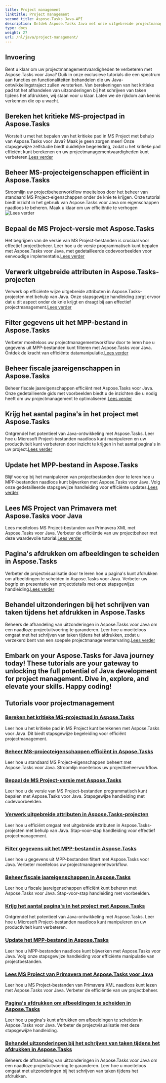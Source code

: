 ```yaml
---
title: Project management
linktitle: Project management
second_title: Aspose.Tasks Java-API
description: Ontdek Aspose.Tasks Java met onze uitgebreide projectmanagementtutorials. Van kritische padberekeningen tot fiscale jaareigenschappen stroomlijn uw workflow.
type: docs
weight: 27
url: /nl/java/project-management/
---
```

## Invoering

Bent u klaar om uw projectmanagementvaardigheden te verbeteren met Aspose.Tasks voor Java? Duik in onze exclusieve tutorials die een spectrum aan functies en functionaliteiten behandelen die uw Java-ontwikkelingstraject zullen versterken. Van berekeningen van het kritieke pad tot het afhandelen van uitzonderingen bij het schrijven van taken tijdens het afdrukken, wij staan voor u klaar. Laten we de rijkdom aan kennis verkennen die op u wacht.

## Bereken het kritieke MS-projectpad in Aspose.Tasks
 Worstelt u met het bepalen van het kritieke pad in MS Project met behulp van Aspose.Tasks voor Java? Maak je geen zorgen meer! Onze stapsgewijze zelfstudie biedt duidelijke begeleiding, zodat u het kritieke pad efficiënt kunt berekenen en uw projectmanagementvaardigheden kunt verbeteren.[Lees verder](./critical-path/)

## Beheer MS-projecteigenschappen efficiënt in Aspose.Tasks
Stroomlijn uw projectbeheerworkflow moeiteloos door het beheer van standaard MS Project-eigenschappen onder de knie te krijgen. Onze tutorial biedt inzicht in het gebruik van Aspose.Tasks voor Java om eigenschappen naadloos te beheren. Maak u klaar om uw efficiëntie te verhogen![Lees verder](./default-properties/)

## Bepaal de MS Project-versie met Aspose.Tasks
 Het begrijpen van de versie van MS Project-bestanden is cruciaal voor effectief projectbeheer. Leer hoe u de versie programmatisch kunt bepalen met Aspose.Tasks voor Java, met gedetailleerde codevoorbeelden voor eenvoudige implementatie.[Lees verder](./determine-version/)

## Verwerk uitgebreide attributen in Aspose.Tasks-projecten
 Verwerk op efficiënte wijze uitgebreide attributen in Aspose.Tasks-projecten met behulp van Java. Onze stapsgewijze handleiding zorgt ervoor dat u dit aspect onder de knie krijgt en draagt bij aan effectief projectmanagement.[Lees verder](./extended-attributes/)

## Filter gegevens uit het MPP-bestand in Aspose.Tasks
 Verbeter moeiteloos uw projectmanagementworkflow door te leren hoe u gegevens uit MPP-bestanden kunt filteren met Aspose.Tasks voor Java. Ontdek de kracht van efficiënte datamanipulatie.[Lees verder](./filter-data/)

## Beheer fiscale jaareigenschappen in Aspose.Tasks
 Beheer fiscale jaareigenschappen efficiënt met Aspose.Tasks voor Java. Onze gedetailleerde gids met voorbeelden biedt u de inzichten die u nodig heeft om uw projectmanagement te optimaliseren.[Lees verder](./fiscal-year-properties/)

## Krijg het aantal pagina's in het project met Aspose.Tasks
 Ontgrendel het potentieel van Java-ontwikkeling met Aspose.Tasks. Leer hoe u Microsoft Project-bestanden naadloos kunt manipuleren en uw productiviteit kunt verbeteren door inzicht te krijgen in het aantal pagina's in uw project.[Lees verder](./number-of-pages/)

## Update het MPP-bestand in Aspose.Tasks
 Blijf voorop bij het manipuleren van projectbestanden door te leren hoe u MPP-bestanden naadloos kunt bijwerken met Aspose.Tasks voor Java. Volg onze gedetailleerde stapsgewijze handleiding voor efficiënte updates.[Lees verder](./update-mpp/)

## Lees MS Project van Primavera met Aspose.Tasks voor Java
 Lees moeiteloos MS Project-bestanden van Primavera XML met Aspose.Tasks voor Java. Verbeter de efficiëntie van uw projectbeheer met deze waardevolle tutorial.[Lees verder](./read-primavera/)

## Pagina's afdrukken om afbeeldingen te scheiden in Aspose.Tasks
Verbeter de projectvisualisatie door te leren hoe u pagina's kunt afdrukken om afbeeldingen te scheiden in Aspose.Tasks voor Java. Verbeter uw begrip en presentatie van projectdetails met onze stapsgewijze handleiding.[Lees verder](./print-pages/)

## Behandel uitzonderingen bij het schrijven van taken tijdens het afdrukken in Aspose.Tasks
 Beheers de afhandeling van uitzonderingen in Aspose.Tasks voor Java om een naadloze projectuitvoering te garanderen. Leer hoe u moeiteloos omgaat met het schrijven van taken tijdens het afdrukken, zodat u verzekerd bent van een soepele projectmanagementervaring.[Lees verder](./print-task-exceptions/)

Embark on your Aspose.Tasks for Java journey today! These tutorials are your gateway to unlocking the full potential of Java development for project management. Dive in, explore, and elevate your skills. Happy coding!
---
## Tutorials voor projectmanagement
### [Bereken het kritieke MS-projectpad in Aspose.Tasks](./critical-path/)
Leer hoe u het kritieke pad in MS Project kunt berekenen met Aspose.Tasks voor Java. Dit biedt stapsgewijze begeleiding voor efficiënt projectmanagement.
### [Beheer MS-projecteigenschappen efficiënt in Aspose.Tasks](./default-properties/)
Leer hoe u standaard MS Project-eigenschappen beheert met Aspose.Tasks voor Java. Stroomlijn moeiteloos uw projectbeheerworkflow.
### [Bepaal de MS Project-versie met Aspose.Tasks](./determine-version/)
Leer hoe u de versie van MS Project-bestanden programmatisch kunt bepalen met Aspose.Tasks voor Java. Stapsgewijze handleiding met codevoorbeelden.
### [Verwerk uitgebreide attributen in Aspose.Tasks-projecten](./extended-attributes/)
Leer hoe u efficiënt omgaat met uitgebreide attributen in Aspose.Tasks-projecten met behulp van Java. Stap-voor-stap handleiding voor effectief projectmanagement.
### [Filter gegevens uit het MPP-bestand in Aspose.Tasks](./filter-data/)
Leer hoe u gegevens uit MPP-bestanden filtert met Aspose.Tasks voor Java. Verbeter moeiteloos uw projectmanagementworkflow.
### [Beheer fiscale jaareigenschappen in Aspose.Tasks](./fiscal-year-properties/)
Leer hoe u fiscale jaareigenschappen efficiënt kunt beheren met Aspose.Tasks voor Java. Stap-voor-stap handleiding met voorbeelden.
### [Krijg het aantal pagina's in het project met Aspose.Tasks](./number-of-pages/)
Ontgrendel het potentieel van Java-ontwikkeling met Aspose.Tasks. Leer hoe u Microsoft Project-bestanden naadloos kunt manipuleren en uw productiviteit kunt verbeteren.
### [Update het MPP-bestand in Aspose.Tasks](./update-mpp/)
Leer hoe u MPP-bestanden naadloos kunt bijwerken met Aspose.Tasks voor Java. Volg onze stapsgewijze handleiding voor efficiënte manipulatie van projectbestanden.
### [Lees MS Project van Primavera met Aspose.Tasks voor Java](./read-primavera/)
Leer hoe u MS Project-bestanden van Primavera XML naadloos kunt lezen met Aspose.Tasks voor Java. Verbeter de efficiëntie van uw projectbeheer.
### [Pagina's afdrukken om afbeeldingen te scheiden in Aspose.Tasks](./print-pages/)
Leer hoe u pagina's kunt afdrukken om afbeeldingen te scheiden in Aspose.Tasks voor Java. Verbeter de projectvisualisatie met deze stapsgewijze handleiding.
### [Behandel uitzonderingen bij het schrijven van taken tijdens het afdrukken in Aspose.Tasks](./print-task-exceptions/)
Beheers de afhandeling van uitzonderingen in Aspose.Tasks voor Java om een naadloze projectuitvoering te garanderen. Leer hoe u moeiteloos omgaat met uitzonderingen bij het schrijven van taken tijdens het afdrukken.